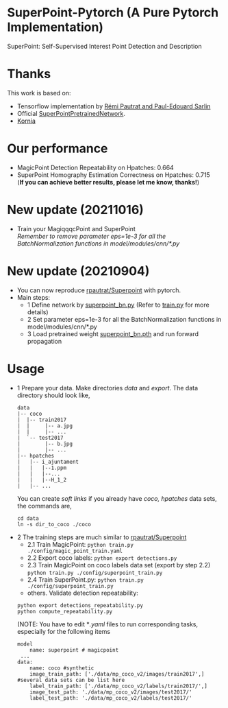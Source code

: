 # SuperPoint-Pytorch (A Pure Pytorch Implementation)
SuperPoint: Self-Supervised Interest Point Detection and Description  

# Thanks  
This work is based on:  
- Tensorflow implementation by [Rémi Pautrat and Paul-Edouard Sarlin](https://github.com/rpautrat/SuperPoint)  
- Official [SuperPointPretrainedNetwork](https://github.com/magicleap/SuperPointPretrainedNetwork). 
- [Kornia](https://kornia.github.io/)  

# Our performance
- MagicPoint Detection Repeatability on Hpatches: 0.664
- SuperPoint Homography Estimation Correctness on Hpatches: 0.715  
(**If you can achieve better results, please let me know, thanks!**)
# New update (20211016)
- Train your MagiqqqcPoint and SuperPoint  
*Remember to remove parameter eps=1e-3 for all the BatchNormalization functions in model/modules/cnn/\*.py*


# New update (20210904)
* You can now reproduce [rpautrat/Superpoint](https://github.com/rpautrat/SuperPoint) with pytorch.   
* Main steps:
    - 1 Define network by [superpoint_bn.py](model/superpoint_bn.py) (Refer to [train.py](./train.py) for more details)
    - 2 Set parameter eps=1e-3 for all the BatchNormalization functions in model/modules/cnn/*.py
    - 3 Load pretrained weight [superpoint_bn.pth](./superpoint_bn.pth) and run forward propagation
 

# Usage
* 1 Prepare your data. Make directories *data* and *export*. The data directory should look like,
    ```
    data
    |-- coco
    |  |-- train2017
    |  |     |-- a.jpg
    |  |     |-- ...
    |  `-- test2017
    |        |-- b.jpg
    |        |-- ...
    |-- hpatches
    |   |-- i_ajuntament
    |   |   |--1.ppm
    |   |   |--...
    |   |   |--H_1_2
    |   |-- ...
    ```
    You can create *soft links* if you already have *coco, hpatches* data sets, the commands are,
    ```
    cd data
    ln -s dir_to_coco ./coco
    ```
* 2 The training steps are much similar to [rpautrat/Superpoint](https://github.com/rpautrat/SuperPoint)  
    - 2.1 Train MagicPoint: `python train.py ./config/magic_point_train.yaml`
    - 2.2 Export coco labels: `python export detections.py`
    - 2.3 Train MagicPoint on coco labels data set (export by step 2.2)   
    `python train.py ./config/superpoint_train.py`   
    - 2.4 Train SuperPoint.py: `python train.py ./config/superpoint_train.py`
    - others. Validate detection repeatability:   
    ```
    python export detections_repeatability.py   
    python compute_repeatability.py
    ```  
    (NOTE: You have to edit **.yaml* files to run corresponding tasks, especially for the following items  
    ```
    model
        name: superpoint # magicpoint
     ...
    data:
        name: coco #synthetic
        image_train_path: ['./data/mp_coco_v2/images/train2017',] #several data sets can be list here
        label_train_path: ['./data/mp_coco_v2/labels/train2017/',]
        image_test_path: './data/mp_coco_v2/images/test2017/'
        label_test_path: './data/mp_coco_v2/labels/test2017/'
    ```

